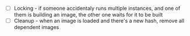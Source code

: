- [ ] Locking - if someone accidentaly runs multiple instances, and one of them is building an image, the other one waits for it to be built
- [ ] Cleanup - when an image is loaded and there's a new hash, remove all dependent images
